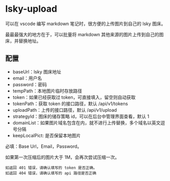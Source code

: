 # lsky-upload

可以在 vscode 编写 markdown 笔记时，很方便的上传图片到自己的 lsky 图床。

最最最强大的地方在于，可以批量将 markdown 其他来源的图片上传到自己的图床，并替换地址。

## 配置

- baseUrl：lsky 图床地址
- email：用户名
- password：密码
- tempPath：本地图片临时存放路径
- token：如果已经获取过 token，可直接填入，留空则自动获取
- tokenPath：获取 token 的接口路径，默认 /api/v1/tokens
- uploadPath：上传的接口路径，默认 /api/v1/upload
- strategyId：图床的储存策略 id，可以在后台中管理界面查看，默认 1
- domainList：如果图片域名包含在内，就不进行上传替换，多个域名以英文逗号分隔
- keepLocalPict: 是否保留本地图片

必填：Base Url，Email，Password。

如果第一次压缩后的图片大于 1M，会再次尝试压缩一次。

```
如返回 401 错误，请确认填写的 token 是否正确。
如返回 404 错误，请确认填写的 api 路径是否正确
```
